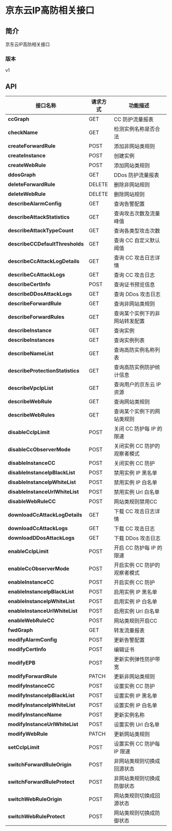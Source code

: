 # 京东云IP高防相关接口


## 简介
京东云IP高防相关接口


### 版本
v1


## API
|接口名称|请求方式|功能描述|
|---|---|---|
|**ccGraph**|GET|CC 防护流量报表|
|**checkName**|GET|检测实例名称是否合法|
|**createForwardRule**|POST|添加非网站类规则|
|**createInstance**|POST|创建实例|
|**createWebRule**|POST|添加网站类规则|
|**ddosGraph**|GET|DDos 防护流量报表|
|**deleteForwardRule**|DELETE|删除非网站规则|
|**deleteWebRule**|DELETE|删除网站规则|
|**describeAlarmConfig**|GET|查询告警配置|
|**describeAttackStatistics**|GET|查询攻击次数及流量峰值|
|**describeAttackTypeCount**|GET|查询各类型攻击次数|
|**describeCCDefaultThresholds**|GET|查询 CC 自定义默认阈值|
|**describeCcAttackLogDetails**|GET|查询 CC 攻击日志详情|
|**describeCcAttackLogs**|GET|查询 CC 攻击日志|
|**describeCertInfo**|POST|查询证书预览信息|
|**describeDDosAttackLogs**|GET|查询 DDos 攻击日志|
|**describeForwardRule**|GET|查询非网站类规则|
|**describeForwardRules**|GET|查询某个实例下的非网站转发配置|
|**describeInstance**|GET|查询实例|
|**describeInstances**|GET|查询实例列表|
|**describeNameList**|GET|查询高防实例名称列表|
|**describeProtectionStatistics**|GET|查询高防实例防护统计信息|
|**describeVpcIpList**|GET|查询用户的京东云 IP 资源|
|**describeWebRule**|GET|查询网站类规则|
|**describeWebRules**|GET|查询某个实例下的网站类规则|
|**disableCcIpLimit**|POST|关闭 CC 防护每 IP 的限速|
|**disableCcObserverMode**|POST|关闭实例 CC 防护的观察者模式|
|**disableInstanceCC**|POST|关闭实例 CC 防护|
|**disableInstanceIpBlackList**|POST|禁用实例 IP 黑名单|
|**disableInstanceIpWhiteList**|POST|禁用实例 IP 白名单|
|**disableInstanceUrlWhiteList**|POST|禁用实例 Url 白名单|
|**disableWebRuleCC**|POST|网站类规则禁用CC|
|**downloadCcAttackLogDetails**|GET|下载 CC 攻击日志详情|
|**downloadCcAttackLogs**|GET|下载 CC 攻击日志|
|**downloadDDosAttackLogs**|GET|下载 DDos 攻击日志|
|**enableCcIpLimit**|POST|开启 CC 防护每 IP 的限速|
|**enableCcObserverMode**|POST|开启实例 CC 防护的观察者模式|
|**enableInstanceCC**|POST|开启实例 CC 防护|
|**enableInstanceIpBlackList**|POST|启用实例 IP 黑名单|
|**enableInstanceIpWhiteList**|POST|启用实例 IP 白名单|
|**enableInstanceUrlWhiteList**|POST|启用实例 Url 白名单|
|**enableWebRuleCC**|POST|网站类规则开启CC|
|**fwdGraph**|GET|转发流量报表|
|**modifyAlarmConfig**|POST|更新告警配置|
|**modifyCertInfo**|POST|编辑证书|
|**modifyEPB**|POST|更新实例弹性防护带宽|
|**modifyForwardRule**|PATCH|更新非网站类规则|
|**modifyInstanceCC**|POST|设置实例 CC 防护|
|**modifyInstanceIpBlackList**|POST|设置实例 IP 黑名单|
|**modifyInstanceIpWhiteList**|POST|设置实例 IP 白名单|
|**modifyInstanceName**|POST|更新实例名称|
|**modifyInstanceUrlWhiteList**|POST|设置实例 Url 白名单|
|**modifyWebRule**|PATCH|更新网站类规则|
|**setCcIpLimit**|POST|设置实例 CC 防护每 IP 限速|
|**switchForwardRuleOrigin**|POST|非网站类规则切换成回源状态|
|**switchForwardRuleProtect**|POST|非网站类规则切换成防御状态|
|**switchWebRuleOrigin**|POST|网站类规则切换成回源状态|
|**switchWebRuleProtect**|POST|网站类规则切换成防御状态|
